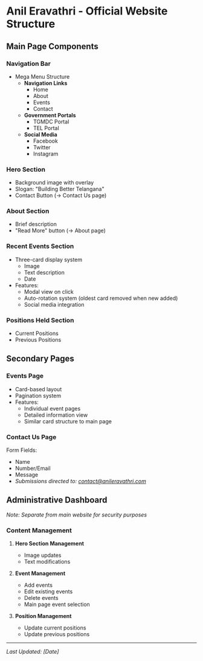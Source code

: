 # Anil Eravathri - Official Website Structure

## Main Page Components

### Navigation Bar
- Mega Menu Structure
  - **Navigation Links**
    - Home
    - About
    - Events
    - Contact
  - **Government Portals**
    - TGMDC Portal
    - TEL Portal
  - **Social Media**
    - Facebook
    - Twitter
    - Instagram

### Hero Section
- Background image with overlay
- Slogan: "Building Better Telangana"
- Contact Button (→ Contact Us page)

### About Section
- Brief description
- "Read More" button (→ About page)

### Recent Events Section
- Three-card display system
  - Image
  - Text description
  - Date
- Features:
  - Modal view on click
  - Auto-rotation system (oldest card removed when new added)
  - Social media integration

### Positions Held Section
- Current Positions
- Previous Positions

## Secondary Pages

### Events Page
- Card-based layout
- Pagination system
- Features:
  - Individual event pages
  - Detailed information view
  - Similar card structure to main page

### Contact Us Page
Form Fields:
- Name
- Number/Email
- Message
- *Submissions directed to: contact@anileravathri.com*

## Administrative Dashboard
*Note: Separate from main website for security purposes*

### Content Management
1. **Hero Section Management**
   - Image updates
   - Text modifications

2. **Event Management**
   - Add events
   - Edit existing events
   - Delete events
   - Main page event selection

3. **Position Management**
   - Update current positions
   - Update previous positions

---
*Last Updated: [Date]*
